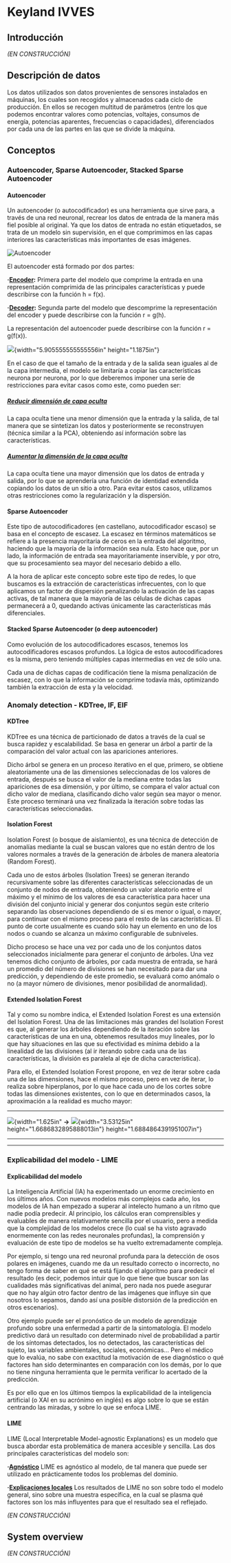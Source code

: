 # Keyland IVVES

## Introducción

*(EN CONSTRUCCIÓN)*

## Descripción de datos

Los datos utilizados son datos provenientes de sensores instalados en máquinas, los cuales son recogidos y almacenados cada ciclo de 
producción. En ellos se recogen multitud de parámetros (entre los que podemos encontrar valores como potencias, voltajes, consumos de energía,
potencias aparentes, frecuencias o capacidades), diferenciados por cada una de las partes en las que se divide la máquina.

## Conceptos

### Autoencoder, Sparse Autoencoder, Stacked Sparse Autoencoder

#### Autoencoder

Un autoencoder (o autocodificador) es una herramienta que sirve para, a través de una red neuronal, recrear los datos de entrada de la manera
más fiel posible al original. Ya que los datos de entrada no están etiquetados, se trata de un modelo sin supervisión, en el que
comprimimos en las capas interiores las características más importantes de esas imágenes.

![Autoencoder](media/image1.png)

El autoencoder está formado por dos partes:

**·<ins>Encoder</ins>:**
    Primera parte del modelo que comprime la entrada en una representación comprimida de las principales características y puede describirse con la función h = f(x).

**·<ins>Decoder</ins>:**
    Segunda parte del modelo que descomprime la representación del encoder y puede describirse con la función r = g(h).

La representación del autoencoder puede describirse con la función r = g(f(x)).

![](media/image2.png){width="5.905555555555556in" height="1.1875in"}

En el caso de que el tamaño de la entrada y de la salida sean iguales al de la capa intermedia, el modelo se limitaría a copiar las
características neurona por neurona, por lo que deberemos imponer una serie de restricciones para evitar casos como este, como pueden ser:

##### <ins>Reducir dimensión de capa oculta</ins>
La capa oculta tiene una menor dimensión que la entrada y la salida, de tal manera que se sintetizan los datos y posteriormente se reconstruyen (técnica similar a la PCA), obteniendo así información sobre las características.

##### <ins>Aumentar la dimensión de la capa oculta</ins>
La capa oculta tiene una mayor dimensión que los datos de entrada y salida, por lo que se aprendería una función de identidad extendida copiando los datos de
un sitio a otro. Para evitar estos casos, utilizamos otras restricciones como la regularización y la dispersión.

#### Sparse Autoencoder

Este tipo de autocodificadores (en castellano, autocodificador escaso) se basa en el concepto de escasez. La escasez en términos matemáticos se
refiere a la presencia mayoritaria de ceros en la entrada del algoritmo, haciendo que la mayoría de la información sea nula. Esto hace que, por
un lado, la información de entrada sea mayoritariamente inservible, y por otro, que su procesamiento sea mayor del necesario debido a ello.

A la hora de aplicar este concepto sobre este tipo de redes, lo que buscamos es la extracción de características infrecuentes, con lo que
aplicamos un factor de dispersión penalizando la activación de las capas activas, de tal manera que la mayoría de las células de dichas capas
permanecerá a 0, quedando activas únicamente las características más diferenciales.

#### Stacked Sparse Autoencoder (o deep autoencoder)

Como evolución de los autocodificadores escasos, tenemos los autocodificadores escasos profundos. La lógica de estos
autocodificadores es la misma, pero teniendo múltiples capas intermedias en vez de sólo una.

Cada una de dichas capas de codificación tiene la misma penalización de escasez, con lo que la información se comprime todavía más, optimizando
también la extracción de esta y la velocidad.

### Anomaly detection - KDTree, IF, EIF

#### KDTree

KDTree es una técnica de particionado de datos a través de la cual se busca rapidez y escalabilidad. Se basa en generar un árbol a partir de
la comparación del valor actual con las apariciones anteriores.

Dicho árbol se genera en un proceso iterativo en el que, primero, se obtiene aleatoriamente una de las dimensiones seleccionadas de los
valores de entrada, después se busca el valor de la mediana entre todas las apariciones de esa dimensión, y por último, se compara el valor
actual con dicho valor de mediana, clasificando dicho valor según sea mayor o menor. Este proceso terminará una vez finalizada la iteración
sobre todas las características seleccionadas.

#### Isolation Forest

Isolation Forest (o bosque de aislamiento), es una técnica de detección de anomalías mediante la cual se buscan valores que no están dentro de
los valores normales a través de la generación de árboles de manera aleatoria (Random Forest).

Cada uno de estos árboles (Isolation Trees) se generan iterando recursivamente sobre las diferentes características seleccionadas de un
conjunto de nodos de entrada, obteniendo un valor aleatorio entre el máximo y el mínimo de los valores de esa característica para hacer una
división del conjunto inicial y generar dos conjuntos según este criterio separando las observaciones dependiendo de si es menor o igual,
o mayor, para continuar con el mismo proceso para el resto de las características. El punto de corte usualmente es cuando sólo hay un
elemento en uno de los nodos o cuando se alcanza un máximo configurable de subniveles.

Dicho proceso se hace una vez por cada uno de los conjuntos datos seleccionados inicialmente para generar el conjunto de árboles. Una vez
tenemos dicho conjunto de árboles, por cada muestra de entrada, se hará un promedio del número de divisiones se han necesitado para dar una
predicción, y dependiendo de este promedio, se evaluará como anómalo o no (a mayor número de divisiones, menor posibilidad de anormalidad).

#### Extended Isolation Forest

Tal y como su nombre indica, el Extended Isolation Forest es una extensión del Isolation Forest. Una de las limitaciones más grandes del
Isolation Forest es que, al generar los árboles dependiendo de la iteración sobre las características de una en una, obtenemos resultados
muy lineales, por lo que hay situaciones en las que su efectividad es mínima debido a la linealidad de las divisiones (al ir iterando sobre
cada una de las características, la división es paralela al eje de dicha característica).

Para ello, el Extended Isolation Forest propone, en vez de iterar sobre cada una de las dimensiones, hace el mismo proceso, pero en vez de
iterar, lo realiza sobre hiperplanos, por lo que hace cada uno de los cortes sobre todas las dimensiones existentes, con lo que en
determinados casos, la aproximación a la realidad es mucho mayor:

  ----------------------------------------------------------------------------------------------
  ![](media/image3.png){width="1.625in"   **-\>**   ![](media/image4.png){width="3.53125in"
  height="1.6686832895888013in"}                    height="1.6884864391951007in"}
  --------------------------------------- --------- --------------------------------------------

  ----------------------------------------------------------------------------------------------

### Explicabilidad del modelo - LIME

#### Explicabilidad del modelo

La Inteligencia Artificial (IA) ha experimentado un enorme crecimiento en los últimos años. Con nuevos modelos más complejos cada año, los
modelos de IA han empezado a superar al intelecto humano a un ritmo que nadie podía predecir. Al principio, los cálculos eran comprensibles y
evaluables de manera relativamente sencilla por el usuario, pero a medida que la complejidad de los modelos crece (lo cual se ha visto
agravado enormemente con las redes neuronales profundas), la comprensión y evaluación de este tipo de modelos se ha vuelto extremadamente
compleja.

Por ejemplo, si tengo una red neuronal profunda para la detección de osos polares en imágenes, cuando me da un resultado correcto o
incorrecto, no tengo forma de saber en qué se está fijando el algoritmo para predecir el resultado (es decir, podemos intuir que lo que tiene
que buscar son las cualidades más significativas del animal, pero nada nos puede asegurar que no hay algún otro factor dentro de las imágenes
que influye sin que nosotros lo sepamos, dando así una posible distorsión de la predicción en otros escenarios).

Otro ejemplo puede ser el pronóstico de un modelo de aprendizaje profundo sobre una enfermedad a partir de la sintomatología. El modelo predictivo dará un resultado con determinado
nivel de probabilidad a partir de los síntomas detectados, los no detectados, las características del sujeto, las variables ambientales, sociales, económicas... 
Pero el médico que lo evalúa, no sabe con exactitud la motivación de ese diagnóstico o qué factores han sido determinantes en comparación con los demás,
por lo que no tiene ninguna herramienta que le permita verificar lo acertado de la predicción.

Es por ello que en los últimos tiempos la explicabilidad de la inteligencia artificial (o XAI en su acrónimo en inglés) es algo sobre
lo que se están centrando las miradas, y sobre lo que se enfoca LIME.

#### LIME

LIME (Local Interpretable Model-agnostic Explanations) es un modelo que busca abordar esta problemática de manera accesible y sencilla. Las dos
principales características del modelo son:

**·<ins>Agnóstico</ins>**
    LIME es agnóstico al modelo, de tal manera que puede ser utilizado en prácticamente todos los problemas del dominio.
    
**·<ins>Explicaciones locales</ins>**
    Los resultados de LIME no son sobre todo el modelo general, sino sobre una muestra específica, en la cual se plasma qué factores son los más influyentes para que el
    resultado sea el reflejado.

*(EN CONSTRUCCIÓN)*

## System overview

*(EN CONSTRUCCIÓN)*

